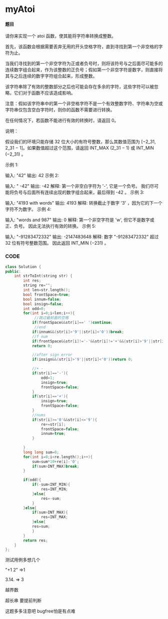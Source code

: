 # myAtoi


#### 题目

请你来实现一个 atoi 函数，使其能将字符串转换成整数。

首先，该函数会根据需要丢弃无用的开头空格字符，直到寻找到第一个非空格的字符为止。

当我们寻找到的第一个非空字符为正或者负号时，则将该符号与之后面尽可能多的连续数字组合起来，作为该整数的正负号；假如第一个非空字符是数字，则直接将其与之后连续的数字字符组合起来，形成整数。

该字符串除了有效的整数部分之后也可能会存在多余的字符，这些字符可以被忽略，它们对于函数不应该造成影响。

注意：假如该字符串中的第一个非空格字符不是一个有效整数字符、字符串为空或字符串仅包含空白字符时，则你的函数不需要进行转换。

在任何情况下，若函数不能进行有效的转换时，请返回 0。

说明：

假设我们的环境只能存储 32 位大小的有符号整数，那么其数值范围为 [−2_31,  2_31 − 1]。如果数值超过这个范围，请返回  INT_MAX (2_31 − 1) 或 INT_MIN (−2_31) 。

示例 1:

输入: "42"
输出: 42
示例 2:

输入: "   -42"
输出: -42
解释: 第一个非空白字符为 '-', 它是一个负号。
     我们尽可能将负号与后面所有连续出现的数字组合起来，最后得到 -42 。
示例 3:

输入: "4193 with words"
输出: 4193
解释: 转换截止于数字 '3' ，因为它的下一个字符不为数字。
示例 4:

输入: "words and 987"
输出: 0
解释: 第一个非空字符是 'w', 但它不是数字或正、负号。
     因此无法执行有效的转换。
示例 5:

输入: "-91283472332"
输出: -2147483648
解释: 数字 "-91283472332" 超过 32 位有符号整数范围。 
     因此返回 INT_MIN (−231) 。



### CODE
```c++
class Solution {
public:
    int strToInt(string str) {
        int res;
        string re="";
        int len=str.length();
        bool frontSpace=true;
        bool innum=false;
        bool insign=false;
        int odd=0;
        for(int i=0;i<len;i++){
             //跳过最前面的空格
            if(frontSpace&&str[i]==' ')continue;
             //end
            if(innum&&(str[i]>'9'||str[i]<'0'))break;
            //f num
            if(frontSpace&&str[i]!='-'&&str[i]!='+'&&(str[i]>'9'||str[i]<'0'))
            return 0;

            //after sign error
            if(insign&&(str[i]>'9'||str[i]<'0'))return 0;

            //+ - 
            if(str[i]=='-'){
                odd=1;
                insign=true;
                frontSpace=false;
            }
            if(str[i]=='+'){
                insign=true;
                frontSpace=false;
            }
            //nums
            if(str[i]>='0'&&str[i]<='9'){
                re+=str[i];
                frontSpace=false;
                innum=true;
            }
            
        }
        long long sum=0;
        for(int i=0;i<re.length();i++){
            sum=sum*10+re[i]-'0';
            if(sum>INT_MAX)break;
        }

        if(odd){
            if(-sum<INT_MIN){
                res=INT_MIN;
            }else{
                res=-sum;
            }
        }else{
            if(sum>INT_MAX){
                res=INT_MAX;
            }else{
            res=sum;
            }
        }
        return res;
    }
};
```



测试用例多想几个

"+1 2" =>1

3.14. => 3

越界数

超长串 要提前判断

这题多多注意吧 bugfree怕是有点难
